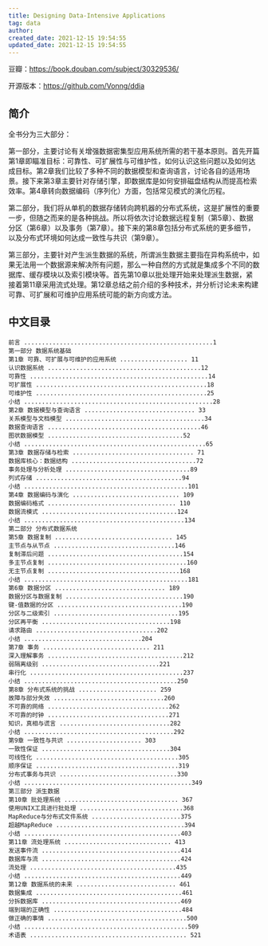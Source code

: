 ```yaml
---
title: Designing Data-Intensive Applications
tag: data
author: 
created_date: 2021-12-15 19:54:55
updated_date: 2021-12-15 19:54:55
---
```


豆瓣：https://book.douban.com/subject/30329536/

开源版本：https://github.com/Vonng/ddia

## 简介


全书分为三大部分：

第一部分，主要讨论有关增强数据密集型应用系统所需的若干基本原则。首先开篇第1章即瞄准目标：可靠性、可扩展性与可维护性，如何认识这些问题以及如何达成目标。第2章我们比较了多种不同的数据模型和查询语言，讨论各自的适用场景。接下来第3章主要针对存储引擎，即数据库是如何安排磁盘结构从而提高检索效率。第4章转向数据编码（序列化）方面，包括常见模式的演化历程。

第二部分，我们将从单机的数据存储转向跨机器的分布式系统，这是扩展性的重要一步，但随之而来的是各种挑战。所以将依次讨论数据远程复制（第5章）、数据分区（第6章）以及事务（第7章）。接下来的第8章包括分布式系统的更多细节，以及分布式环境如何达成一致性与共识（第9章）。

第三部分，主要针对产生派生数据的系统，所谓派生数据主要指在异构系统中，如果无法用一个数据源来解决所有问题，那么一种自然的方式就是集成多个不同的数据库、缓存模块以及索引模块等。首先第10章以批处理开始来处理派生数据，紧接着第11章采用流式处理。第12章总结之前介绍的多种技术，并分析讨论未来构建可靠、可扩展和可维护应用系统可能的新方向或方法。

## 中文目录

```@book-toc
前言 .....................................................1
第一部分 数据系统基础
第1章 可靠、可扩展与可维护的应用系统 ................... 11
认识数据系统 ...........................................12
可靠性 ..................................................14
可扩展性 ................................................18
可维护性 ................................................25
小结 .....................................................28
第2章 数据模型与查询语言 ............................... 33
关系模型与文档模型 .......................................34
数据查询语言 ...........................................46
图状数据模型 ......................................52
小结 ...................................................65
第3章 数据存储与检索 .................................. 71
数据库核心：数据结构 ...................................72
事务处理与分析处理 ...................................89
列式存储 .........................................94
小结 ..............................................101
第4章 数据编码与演化 .............................. 109
数据编码格式 .................................... 110
数据流模式 ......................................124
小结 .............................................134
第二部分 分布式数据系统
第5章 数据复制 ................................. 145
主节点与从节点 ..................................146
复制滞后问题 ......................................154
多主节点复制 .......................................160
无主节点复制 .....................................168
小结 ..............................................181
第6章 数据分区 ............................... 189
数据分区与数据复制 .................................190
键-值数据的分区 ...................................190
分区与二级索引 ...................................195
分区再平衡 ....................................198
请求路由 ..................................202
小结 .................................204
第7章 事务 .............................. 211
深入理解事务 ......................................212
弱隔离级别 .................................221
串行化 ...........................................237
小结 ...........................................250
第8章 分布式系统的挑战 ...................... 259
故障与部分失效 ...............................260
不可靠的网络 ..................................262
不可靠的时钟 ..................................271
知识，真相与谎言 ...............................282
小结 ..........................................292
第9章 一致性与共识 ..................... 303
一致性保证 ....................................304
可线性化 ........................................305
顺序保证 ........................................319
分布式事务与共识 .................................330
小结 ...............................................349
第三部分 派生数据
第10章 批处理系统 ................................ 367
使用UNIX工具进行批处理 .............................368
MapReduce与分布式文件系统 .........................375
超越MapReduce ....................................394
小结 ............................................403
第11章 流处理系统 .............................. 413
发送事件流 .......................................414
数据库与流 .......................................424
流处理 .........................................435
小结 ............................................449
第12章 数据系统的未来 ............................ 461
数据集成 .........................................461
分拆数据库 .......................................469
端到端的正确性 ....................................484
做正确的事情 .......................................500
小结 ..............................................509
术语表 ............................................ 521
```

